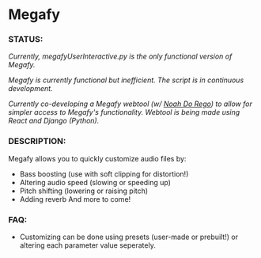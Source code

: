 # Megafy

### STATUS:

*Currently, megafyUserInteractive.py is the only functional version of Megafy.*

*Megafy is currently functional but inefficient. The script is in continuous development.*

*Currently co-developing a Megafy webtool (w/ [Noah Do Rego](https://github.com/NoahdoRegoUO)) to allow for simpler access to Megafy's functionality. Webtool is being made using React and Django (Python).*

### DESCRIPTION:

Megafy allows you to quickly customize audio files by:
- Bass boosting (use with soft clipping for distortion!)
- Altering audio speed (slowing or speeding up)
- Pitch shifting (lowering or raising pitch)
- Adding reverb
And more to come!

### FAQ:

- Customizing can be done using presets (user-made or prebuilt!) or altering each parameter value seperately.
